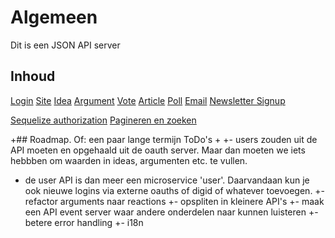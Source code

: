 # Algemeen

Dit is een JSON API server

## Inhoud
[Login](/doc/auth)
[Site](/doc/site)
[Idea](/doc/idea)
[Argument](/doc/argument)
[Vote](/doc/vote)
[Article](/doc/article)
[Poll](/doc/poll)
[Email](/doc/email)
[Newsletter Signup](/doc/newslettersignup)

[Sequelize authorization](/doc/sequelize-authorization)
[Pagineren en zoeken](/doc/pagination-and-search)

+## Roadmap. Of: een paar lange termijn ToDo's
+
+- users zouden uit de API moeten en opgehaald uit de oauth server. Maar dan moeten we iets hebbben om waarden in ideas, argumenten etc. te vullen.
+  de user API is dan meer een microservice 'user'. Daarvandaan kun je ook nieuwe logins via externe oauths of digid of whatever toevoegen.
+- refactor arguments naar reactions
+- opspliten in kleinere API's
+- maak een API event server waar andere onderdelen naar kunnen luisteren
+- betere error handling
+- i18n




